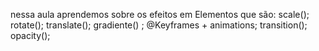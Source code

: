 nessa aula aprendemos sobre os efeitos em Elementos que são:
 scale();   
 rotate();
 translate();
 gradiente() ;
 @Keyframes + animations;
 transition();
 opacity();
